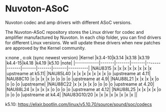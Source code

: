 # Nuvoton-ASoC
Nuvoton codec and amp drivers with different ASoC versions.

The Nuvoton-ASoC repository stores the Linux driver for codec and amplifier manufactured by Nuvoton. In each chip folder, you can find drivers for different Linux versions. We will update these drivers when new patches are approved by the Kernel community.

x:none , o:ok (sync newest version)
|Kernel      |k3.4-10|k3.14  |k3.18  |k3.19  |k4.4-15|k4.18  |k4.19  |k5.10  |note|
|------------|-------|-------|-------|-------|-------|-------|-------|-------|----------|
|NAU8315     |x      |x      |x      |x      |x      |x      |x      |x      |upstreame at k5.11|
|NAU85L40    |x      |x      |x      |x      |x      |x      |x      |o      |upstreame at 4.11|
|NAU88C10    |o      |x      |x      |x      |o      |o      |o      |o      |upstreame at 4.9|
|NAU88L21    |x      |x      |x      |x      |o      |o      |o      |o      |upstreame|
|NAU88C22    |x      |x      |x      |x      |o      |o      |o      |o      |upstreame at 4.20|
|NAU88L24    |x      |x      |x      |x      |o      |o      |o      |o      |upstreame at 4.12|
|NAU88L25    |x      |x      |x      |x      |o      |o      |o      |o      |upstreame at k4.4|
|NAU83G10/20 |x      |x      |x      |x      |x      |x      |x      |x      ||

k5.10: https://elixir.bootlin.com/linux/v5.10.70/source/sound/soc/codecs
